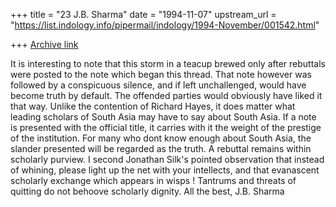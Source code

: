 +++
title = "23 J.B. Sharma"
date = "1994-11-07"
upstream_url = "https://list.indology.info/pipermail/indology/1994-November/001542.html"

+++
[Archive link](https://list.indology.info/pipermail/indology/1994-November/001542.html)

 It is interesting to note that this storm in a teacup brewed only 
after rebuttals were posted to the note which began this thread. That 
note however was followed by a conspicuous silence, and if left 
unchallenged, would have become truth by default. The offended parties 
would obviously have liked it that way.
 Unlike the contention of Richard Hayes, it does matter what leading 
scholars of South Asia may have to say about South Asia. If a 
note is presented with the official title, it carries with it the 
weight of the prestige of the institution. For many who dont know 
enough about South Asia, the slander presented will be regarded as 
the truth. A rebuttal remains within scholarly purview.
 I second Jonathan Silk's pointed observation that instead of 
whining, please light up the net with your intellects, and that 
evanascent scholarly exchange which appears in wisps ! Tantrums and 
threats of quitting do not behoove scholarly dignity.
All the best,
J.B. Sharma 





